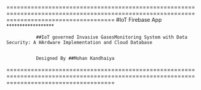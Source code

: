 ===========================================================================================================================================
                                                      #IoT Firebase App
                                                     ******************
                                                     
               ##IoT governed Invasive GasesMonitoring System with Data Security: A HArdware Implementation and Cloud Database
               
               
               Designed By ##Mohan Kandhaiya
               
===========================================================================================================================================


               
               
                                                     
